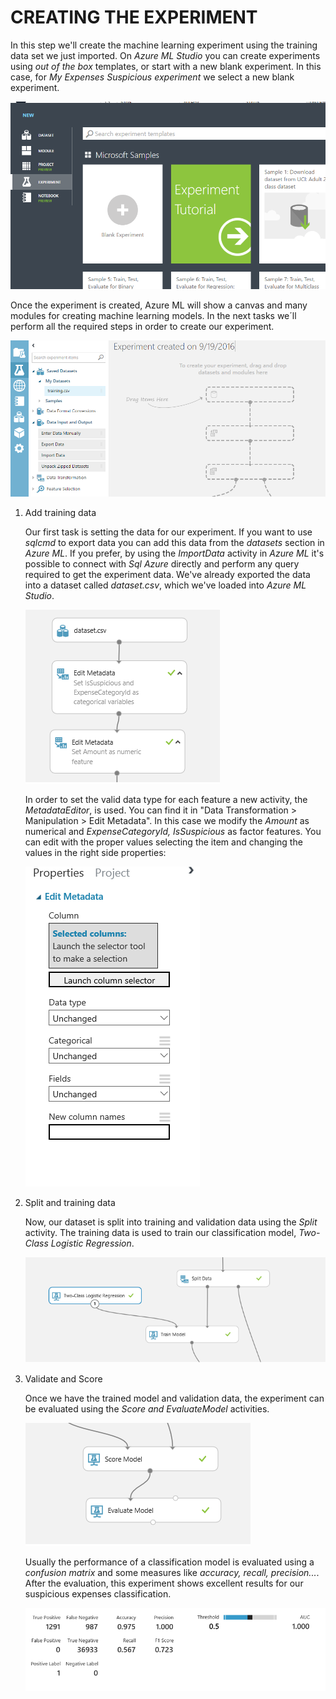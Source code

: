 <page title="Creating the experiment"/>

CREATING THE EXPERIMENT
====

In this step we'll create the machine learning experiment using the training data set we just imported. On *Azure ML Studio* you can create experiments using *out of the box* templates, or start with a new blank experiment. In this case, for *My Expenses Suspicious experiment* we select a new blank experiment.

![Blank Experiment](img/image8.png)

Once the experiment is created, Azure ML will show a canvas and many modules for creating machine learning models. In the next tasks we´ll perform all the required steps in order to create our experiment.

![ML canvas](img/image9.png)

1. Add training data

    Our first task is setting the data for our experiment. If you want to use *sqlcmd* to export data you can add this data from the *datasets* section in *Azure ML*. If you prefer, by using the *ImportData* activity in *Azure ML* it's possible to connect with *Sql Azure* directly and perform any query required to get the experiment data. We've already exported the data into a dataset called *dataset.csv*, which we've loaded into *Azure ML Studio*.

    ![ML canvas](img/image10.png)

    In order to set the valid data type for each feature a new activity, the *MetadataEditor*, is used. You can find it in "Data Transformation > Manipulation > Edit Metadata". In this case we modify the *Amount* as numerical and *ExpenseCategoryId, IsSuspicious* as factor features. You can edit with the proper values selecting the item and changing the values in the right side properties:

    ![ML canvas](img/4.1.png)

2. Split and training data

    Now, our dataset is split into training and validation data using the *Split* activity. The training data is used to train our classification model, *Two-Class Logistic Regression*.

    ![ML canvas](img/image11.png)

3. Validate and Score

    Once we have the trained model and validation data, the experiment can be evaluated using the *Score and EvaluateModel* activities.

    ![ML canvas](img/image12.png)

    Usually the performance of a classification model is evaluated using a *confusion matrix* and some measures like *accuracy, recall, precision...*. After the evaluation, this experiment shows excellent results for our suspicious expenses classification.

    ![ML canvas](img/image13.png)